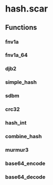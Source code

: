 # hash.scar

## Functions

### fnv1a

### fnv1a_64

### djb2

### simple_hash

### sdbm

### crc32

### hash_int

### combine_hash

### murmur3

### base64_encode

### base64_decode

